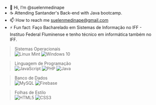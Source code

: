 - 👋 Hi, I’m @suelenmedinape  
- ☕ Attending Santander's Back-end with Java bootcamp.  
- 📫 How to reach me suelenmedinape@gmail.com  
- ⚡ Fun fact: Faço Bacharelado em Sistemas de Informação no IFF - Instituo Federal Fluminense e tenho técnico em informática também no IFF.  

> Sistemas Operacionais  
> ![Linux Mint](https://img.shields.io/badge/Linux%20Mint-87CF3E?style=for-the-badge&logo=Linux%20Mint&logoColor=white) ![Windows 10](https://img.shields.io/badge/Windows%2011-%230079d5.svg?style=for-the-badge&logo=Windows%2011&logoColor=white) 
  
> Linguagem de Programação  
> ![JavaScript](https://img.shields.io/badge/JavaScript-F7DF1E?style=for-the-badge&logo=javascript&logoColor=black) ![PHP](https://img.shields.io/badge/php-%23777BB4.svg?style=for-the-badge&logo=php&logoColor=white) 
![Java](https://img.shields.io/badge/java-%23ED8B00.svg?style=for-the-badge&logo=openjdk&logoColor=white)

> Banco de Dados  
> ![MySQL](https://img.shields.io/badge/mysql-4479A1.svg?style=for-the-badge&logo=mysql&logoColor=white) ![Firebase](https://img.shields.io/badge/firebase-a08021?style=for-the-badge&logo=firebase&logoColor=ffcd34)

> Folhas de Estilo  
> ![HTML5](https://img.shields.io/badge/html5-%23E34F26.svg?style=for-the-badge&logo=html5&logoColor=white) ![CSS3](https://img.shields.io/badge/css3-%231572B6.svg?style=for-the-badge&logo=css3&logoColor=white)  
<!---
suelenmedinape/suelenmedinape is a ✨ special ✨ repository because its `README.md` (this file) appears on your GitHub profile.
You can click the Preview link to take a look at your changes.
--->
